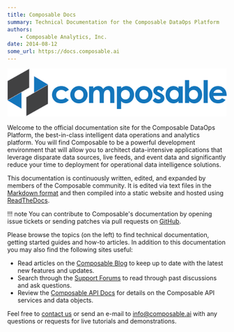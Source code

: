 ```yaml
---
title: Composable Docs
summary: Technical Documentation for the Composable DataOps Platform
authors:
    - Composable Analytics, Inc.
date: 2014-08-12
some_url: https://docs.composable.ai
---
```


![Composable Logo](img/composable.png)

Welcome to the official documentation site for the Composable DataOps Platform, the best-in-class intelligent data operations and analytics platform. You will find Composable to be a powerful development environment that will allow you to architect data-intensive applications that leverage disparate data sources, live feeds, and event data and significantly reduce your time to deployment for operational data intelligence solutions.

This documentation is continuously written, edited, and expanded by members of the Composable community. It is edited via text files in the [Markdown format](https://guides.github.com/features/mastering-markdown/) and then compiled into a static website and hosted using [ReadTheDocs](https://readthedocs.org/).

!!! note
    You can contribute to Composable's documentation by opening issue tickets or sending patches via pull requests on [GitHub](https://github.com/ComposableAnalytics).

Please browse the topics (on the left) to find technical documentation, getting started guides and how-to articles. In addition to this documentation you may also find the following sites useful:

- Read articles on the [Composable Blog](https://blog.composable.ai) to keep up to date with the latest new features and updates.
- Search through the [Support Forums](https://support.composable.ai) to read through past discussions and ask questions.
- Review the [Composable API Docs](https://dev.composable.ai) for details on the Composable API services and data objects.

Feel free to [contact us](https://composable.ai/contact-us) or send an e-mail to <info@composable.ai> with any questions or requests for live tutorials and demonstrations.
